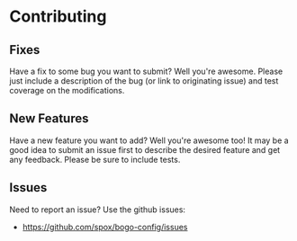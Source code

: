 # Contributing

## Fixes

Have a fix to some bug you want to submit? Well you're
awesome. Please just include a description of the bug
(or link to originating issue) and test coverage on the
modifications.

## New Features

Have a new feature you want to add? Well you're awesome
too! It may be a good idea to submit an issue first to
describe the desired feature and get any feedback. Please
be sure to include tests.

## Issues

Need to report an issue? Use the github issues:

* https://github.com/spox/bogo-config/issues
